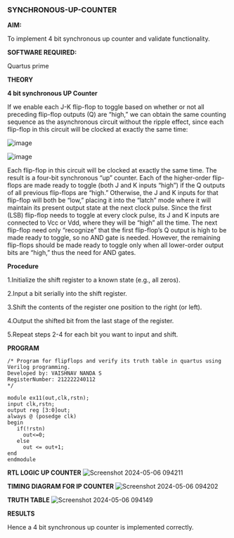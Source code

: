### SYNCHRONOUS-UP-COUNTER

**AIM:**

To implement 4 bit synchronous up counter and validate functionality.

**SOFTWARE REQUIRED:**

Quartus prime

**THEORY**

**4 bit synchronous UP Counter**

If we enable each J-K flip-flop to toggle based on whether or not all preceding flip-flop outputs (Q) are “high,” we can obtain the same counting sequence as the asynchronous circuit without the ripple effect, since each flip-flop in this circuit will be clocked at exactly the same time:

![image](https://github.com/naavaneetha/SYNCHRONOUS-UP-COUNTER/assets/154305477/d5db3fa0-e413-404c-b80e-b2f39d82e7e8)


![image](https://github.com/naavaneetha/SYNCHRONOUS-UP-COUNTER/assets/154305477/52cb61eb-d04b-442d-810c-31185a68410b)

Each flip-flop in this circuit will be clocked at exactly the same time.
The result is a four-bit synchronous “up” counter. Each of the higher-order flip-flops are made ready to toggle (both J and K inputs “high”) if the Q outputs of all previous flip-flops are “high.”
Otherwise, the J and K inputs for that flip-flop will both be “low,” placing it into the “latch” mode where it will maintain its present output state at the next clock pulse.
Since the first (LSB) flip-flop needs to toggle at every clock pulse, its J and K inputs are connected to Vcc or Vdd, where they will be “high” all the time.
The next flip-flop need only “recognize” that the first flip-flop’s Q output is high to be made ready to toggle, so no AND gate is needed.
However, the remaining flip-flops should be made ready to toggle only when all lower-order output bits are “high,” thus the need for AND gates.

**Procedure**

1.Initialize the shift register to a known state (e.g., all zeros).

2.Input a bit serially into the shift register.

3.Shift the contents of the register one position to the right (or left).

4.Output the shifted bit from the last stage of the register.

5.Repeat steps 2-4 for each bit you want to input and shift.

**PROGRAM**
```
/* Program for flipflops and verify its truth table in quartus using Verilog programming. 
Developed by: VAISHNAV NANDA S
RegisterNumber: 212222240112
*/

module ex11(out,clk,rstn);
input clk,rstn;
output reg [3:0]out;
always @ (posedge clk)
begin
   if(!rstn)
     out<=0;
   else 
     out <= out+1;
end
endmodule
```
**RTL LOGIC UP COUNTER**
![Screenshot 2024-05-06 094211](https://github.com/Aadithya2201/SYNCHRONOUS-UP-COUNTER/assets/145917810/f4869c52-7a0e-4c94-a4d6-04b01dfcd809)

**TIMING DIAGRAM FOR IP COUNTER**
![Screenshot 2024-05-06 094202](https://github.com/Aadithya2201/SYNCHRONOUS-UP-COUNTER/assets/145917810/1abcd775-c2dc-4648-9ee8-885e2de5e8e7)

**TRUTH TABLE**
![Screenshot 2024-05-06 094149](https://github.com/Aadithya2201/SYNCHRONOUS-UP-COUNTER/assets/145917810/eebac85a-4eac-497d-9860-e143a0c978fc)

**RESULTS**

Hence a 4 bit synchronous up counter is implemented correctly.
